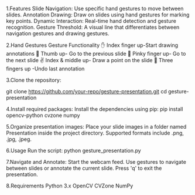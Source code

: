 1.Features
Slide Navigation: Use specific hand gestures to move between slides.
Annotation Drawing: Draw on slides using hand gestures for marking key points.
Dynamic Interaction: Real-time hand detection and gesture recognition.
Gesture Threshold: A visual line that differentiates between navigation gestures and drawing gestures.

2.Hand Gestures
Gesture Functionality
✋ Index finger up-Start drawing annotations
🤚 Thumb up-	Go to the previous slide
👊 Pinky finger up-	Go to the next slide
✌️ Index & middle up-	Draw a point on the slide
🤟 Three fingers up	-Undo last annotation

3.Clone the repository:

git clone https://github.com/your-repo/gesture-presentation.git
cd gesture-presentation

4.Install required packages: Install the dependencies using pip:
pip install opencv-python cvzone numpy

5.Organize presentation images:
Place your slide images in a folder named Presentation inside the project directory.
Supported formats include .png, .jpg, .jpeg.

6.Usage
Run the script:
python gesture_presentation.py

7.Navigate and Annotate:
Start the webcam feed.
Use gestures to navigate between slides or annotate the current slide.
Press 'q' to exit the presentation.

8.Requirements
Python 3.x
OpenCV
CVZone
NumPy
